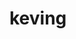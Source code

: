 # keving
<!-- The core Firebase JS SDK is always required and must be listed first -->
<script src="/__/firebase/8.7.1/firebase-app.js"></script>

<!-- TODO: Add SDKs for Firebase products that you want to use
     https://firebase.google.com/docs/web/setup#available-libraries -->

<!-- Initialize Firebase -->
<script src="/__/firebase/init.js"></script>
